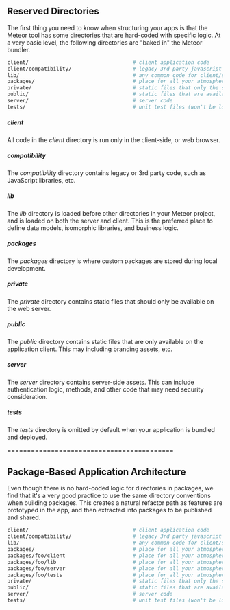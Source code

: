 ## Reserved Directories
The first thing you need to know when structuring your apps is that the Meteor tool has some directories that are hard-coded with specific logic.  At a very basic level, the following directories are "baked in" the Meteor bundler.

```sh
client/                                  # client application code
client/compatibility/                    # legacy 3rd party javascript libraries
lib/                                     # any common code for client/server.
packages/                                # place for all your atmosphere packages
private/                                 # static files that only the server knows about
public/                                  # static files that are available to the client
server/                                  # server code
tests/                                   # unit test files (won't be loaded on client or server)
```


##### client
All code in the *client* directory is run only in the client-side, or web browser.

##### compatibility
The *compatibility* directory contains legacy or 3rd party code, such as JavaScript libraries, etc.

##### lib
The *lib* directory is loaded before other directories in your Meteor project, and is loaded on both the server and client. This is the preferred place to define data models, isomorphic libraries, and business logic.

##### packages
The *packages* directory is where custom packages are stored  during local development. 

##### private
The *private* directory contains static files that should only be available on the web server.

##### public
The *public* directory contains static files that are only available on the application client. This may including branding assets, etc.

##### server
The *server* directory contains server-side assets. This can include authentication logic, methods, and other code that may need security consideration.

##### tests
The *tests* directory is omitted by default when your application is bundled and deployed.  

==========================================
## Package-Based Application Architecture

Even though there is no hard-coded logic for directories in packages, we find that it's a very good practice to use the same directory conventions when building packages.  This creates a natural refactor path as features are prototyped in the app, and then extracted into packages to be published and shared.

```sh
client/                                  # client application code
client/compatibility/                    # legacy 3rd party javascript libraries
lib/                                     # any common code for client/server.
packages/                                # place for all your atmosphere packages
packages/foo/client                      # place for all your atmosphere packages
packages/foo/lib                         # place for all your atmosphere packages
packages/foo/server                      # place for all your atmosphere packages
packages/foo/tests                       # place for all your atmosphere packages
private/                                 # static files that only the server knows about
public/                                  # static files that are available to the client
server/                                  # server code
tests/                                   # unit test files (won't be loaded on client or server)
```
